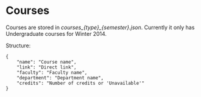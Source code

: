 # Courses

Courses are stored in _courses\_{type}\_{semester\}.json_. Currently it only has Undergraduate courses for Winter 2014. 

Structure:
	
	{
		"name": "Course name",
		"link": "Direct link",
		"faculty": "Faculty name",
		"department": "Department name",
		"credits": "Number of credits or 'Unavailable'"
	}